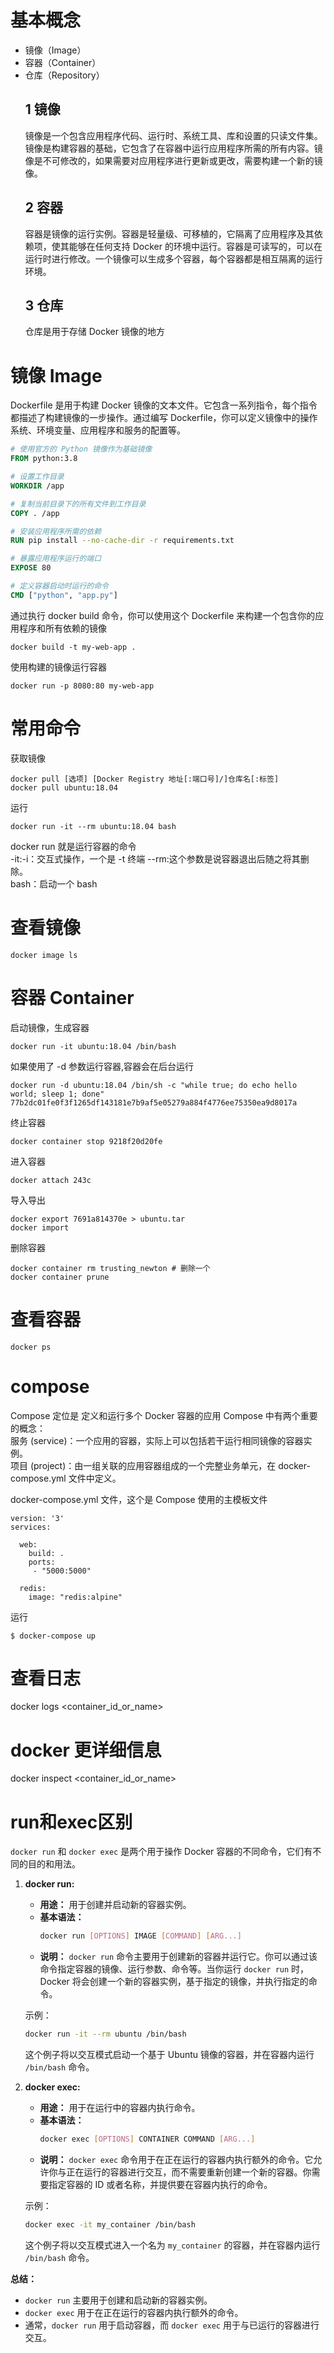 # 基本概念
- 镜像（Image）
- 容器（Container）
- 仓库（Repository）
    ## 1 镜像
    镜像是一个包含应用程序代码、运行时、系统工具、库和设置的只读文件集。镜像是构建容器的基础，它包含了在容器中运行应用程序所需的所有内容。镜像是不可修改的，如果需要对应用程序进行更新或更改，需要构建一个新的镜像。
    ## 2 容器
    容器是镜像的运行实例。容器是轻量级、可移植的，它隔离了应用程序及其依赖项，使其能够在任何支持 Docker 的环境中运行。容器是可读写的，可以在运行时进行修改。一个镜像可以生成多个容器，每个容器都是相互隔离的运行环境。
    ## 3 仓库
    仓库是用于存储 Docker 镜像的地方

# 镜像 Image
Dockerfile 是用于构建 Docker 镜像的文本文件。它包含一系列指令，每个指令都描述了构建镜像的一步操作。通过编写 Dockerfile，你可以定义镜像中的操作系统、环境变量、应用程序和服务的配置等。
```dockerfile
# 使用官方的 Python 镜像作为基础镜像
FROM python:3.8

# 设置工作目录
WORKDIR /app

# 复制当前目录下的所有文件到工作目录
COPY . /app

# 安装应用程序所需的依赖
RUN pip install --no-cache-dir -r requirements.txt

# 暴露应用程序运行的端口
EXPOSE 80

# 定义容器启动时运行的命令
CMD ["python", "app.py"]

```
通过执行 docker build 命令，你可以使用这个 Dockerfile 来构建一个包含你的应用程序和所有依赖的镜像
```shell
docker build -t my-web-app .
```
使用构建的镜像运行容器
```shell
docker run -p 8080:80 my-web-app
```


# 常用命令
获取镜像  
```shell
docker pull [选项] [Docker Registry 地址[:端口号]/]仓库名[:标签]
docker pull ubuntu:18.04
```
运行
```shell
docker run -it --rm ubuntu:18.04 bash
```
docker run 就是运行容器的命令  
-it:-i：交互式操作，一个是 -t 终端
--rm:这个参数是说容器退出后随之将其删除。  
bash：启动一个 bash 

# 查看镜像
```shell
docker image ls
```

# 容器 Container
启动镜像，生成容器
```shell
docker run -it ubuntu:18.04 /bin/bash
```
如果使用了 -d 参数运行容器,容器会在后台运行
```shell
docker run -d ubuntu:18.04 /bin/sh -c "while true; do echo hello world; sleep 1; done"
77b2dc01fe0f3f1265df143181e7b9af5e05279a884f4776ee75350ea9d8017a
```
终止容器
```shell
docker container stop 9218f20d20fe
```
进入容器
```shell
docker attach 243c
```
导入导出
```shell
docker export 7691a814370e > ubuntu.tar
docker import 
```
删除容器
```shell
docker container rm trusting_newton # 删除一个
docker container prune
```

# 查看容器
```shell
docker ps
```
# compose
Compose 定位是 定义和运行多个 Docker 容器的应用
Compose 中有两个重要的概念：  
服务 (service)：一个应用的容器，实际上可以包括若干运行相同镜像的容器实例。  
项目 (project)：由一组关联的应用容器组成的一个完整业务单元，在 docker-compose.yml 文件中定义。  


docker-compose.yml 文件，这个是 Compose 使用的主模板文件
```shell
version: '3'
services:

  web:
    build: .
    ports:
     - "5000:5000"

  redis:
    image: "redis:alpine"
```


运行
```shell
$ docker-compose up
```

# 查看日志
docker logs <container_id_or_name>

# docker 更详细信息 
docker inspect <container_id_or_name>

# run和exec区别
`docker run` 和 `docker exec` 是两个用于操作 Docker 容器的不同命令，它们有不同的目的和用法。

1. **docker run:**
   - **用途：** 用于创建并启动新的容器实例。
   - **基本语法：**
     ```bash
     docker run [OPTIONS] IMAGE [COMMAND] [ARG...]
     ```
   - **说明：** `docker run` 命令主要用于创建新的容器并运行它。你可以通过该命令指定容器的镜像、运行参数、命令等。当你运行 `docker run` 时，Docker 将会创建一个新的容器实例，基于指定的镜像，并执行指定的命令。

   示例：
   ```bash
   docker run -it --rm ubuntu /bin/bash
   ```

   这个例子将以交互模式启动一个基于 Ubuntu 镜像的容器，并在容器内运行 `/bin/bash` 命令。

2. **docker exec:**
   - **用途：** 用于在运行中的容器内执行命令。
   - **基本语法：**
     ```bash
     docker exec [OPTIONS] CONTAINER COMMAND [ARG...]
     ```
   - **说明：** `docker exec` 命令用于在正在运行的容器内执行额外的命令。它允许你与正在运行的容器进行交互，而不需要重新创建一个新的容器。你需要指定容器的 ID 或者名称，并提供要在容器内执行的命令。

   示例：
   ```bash
   docker exec -it my_container /bin/bash
   ```

   这个例子将以交互模式进入一个名为 `my_container` 的容器，并在容器内运行 `/bin/bash` 命令。

**总结：**
- `docker run` 主要用于创建和启动新的容器实例。
- `docker exec` 用于在正在运行的容器内执行额外的命令。
- 通常，`docker run` 用于启动容器，而 `docker exec` 用于与已运行的容器进行交互。

